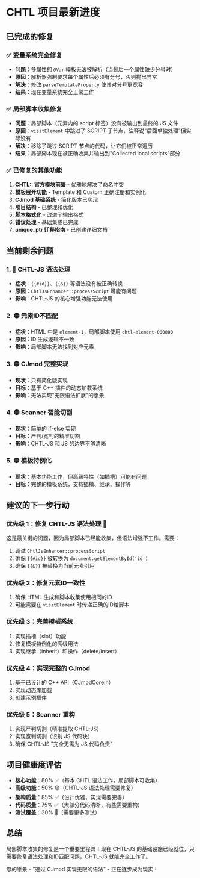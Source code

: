 # CHTL 项目最新进度

## 已完成的修复

### ✅ 变量系统完全修复
- **问题**：多属性的 `@Var` 模板无法被解析（当最后一个属性缺少分号时）
- **原因**：解析器强制要求每个属性后必须有分号，否则抛出异常
- **解决**：修改 `parseTemplateProperty` 使其对分号更宽容
- **结果**：现在变量系统完全正常工作

### ✅ 局部脚本收集修复
- **问题**：局部脚本（元素内的 script 标签）没有被输出到最终的 JS 文件
- **原因**：`visitElement` 中跳过了 SCRIPT 子节点，注释说"后面单独处理"但实际没有
- **解决**：移除了跳过 SCRIPT 节点的代码，让它们被正常遍历
- **结果**：局部脚本现在被正确收集并输出到"Collected local scripts"部分

### ✅ 已修复的其他功能
1. **CHTL:: 官方模块前缀** - 优雅地解决了命名冲突
2. **模板展开功能** - Template 和 Custom 正确注册和实例化
3. **CJmod 基础系统** - 简化版本已实现
4. **项目结构** - 已整理和优化
5. **脚本格式化** - 改进了输出格式
6. **错误处理** - 基础集成已完成
7. **unique_ptr 迁移指南** - 已创建详细文档

## 当前剩余问题

### 1. 🔴 CHTL-JS 语法处理
- **症状**：`{{#id}}`、`{{&}}` 等语法没有被正确转换
- **原因**：`ChtlJsEnhancer::processScript` 可能有问题
- **影响**：CHTL-JS 的核心增强功能无法使用

### 2. 🟡 元素ID不匹配
- **症状**：HTML 中是 `element-1`，局部脚本使用 `chtl-element-000000`
- **原因**：ID 生成逻辑不一致
- **影响**：局部脚本无法找到对应元素

### 3. 🟡 CJmod 完整实现
- **现状**：只有简化版实现
- **目标**：基于 C++ 插件的动态加载系统
- **影响**：无法实现"无限语法扩展"的愿景

### 4. 🟡 Scanner 智能切割
- **现状**：简单的 if-else 实现
- **目标**：严判/宽判的精准切割
- **影响**：CHTL-JS 和 JS 的边界不够清晰

### 5. 🟡 模板特例化
- **现状**：基本功能工作，但高级特性（如插槽）可能有问题
- **目标**：完整的模板系统，支持插槽、继承、操作等

## 建议的下一步行动

### 优先级 1：修复 CHTL-JS 语法处理 🚨
这是最关键的问题，因为局部脚本已经能收集，但语法增强不工作。需要：
1. 调试 `ChtlJsEnhancer::processScript`
2. 确保 `{{#id}}` 被转换为 `document.getElementById('id')`
3. 确保 `{{&}}` 被替换为当前元素引用

### 优先级 2：修复元素ID一致性
1. 确保 HTML 生成和脚本收集使用相同的ID
2. 可能需要在 `visitElement` 时传递正确的ID给脚本

### 优先级 3：完善模板系统
1. 实现插槽（slot）功能
2. 修复模板特例化的高级用法
3. 实现继承（inherit）和操作（delete/insert）

### 优先级 4：实现完整的 CJmod
1. 基于已设计的 C++ API（CJmodCore.h）
2. 实现动态库加载
3. 创建示例插件

### 优先级 5：Scanner 重构
1. 实现严判切割（精准提取 CHTL-JS）
2. 实现宽判切割（识别 JS 代码块）
3. 确保 CHTL-JS "完全无需为 JS 代码负责"

## 项目健康度评估

- **核心功能**：80% ✅（基本 CHTL 语法工作，局部脚本可收集）
- **高级功能**：50% 🟡（CHTL-JS 语法处理需要修复）
- **架构质量**：85% ✅（设计优雅，实现需要完善）
- **代码质量**：75% ✅（大部分代码清晰，有些需要重构）
- **测试覆盖**：30% 🔴（需要更多测试）

## 总结

局部脚本收集的修复是一个重要里程碑！现在 CHTL-JS 的基础设施已经就位，只需要修复语法处理和ID匹配问题，CHTL-JS 就能完全工作了。

您的愿景 - "通过 CJmod 实现无限的语法" - 正在逐步成为现实！